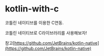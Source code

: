 # kotlin-with-c
코틀린 네이티브를 이용한 C연동.

코틀린 네이티브로 C라이브러리를 사용해보자!

참고[https://github.com/JetBrains/kotlin-native](https://github.com/JetBrains/kotlin-native)
